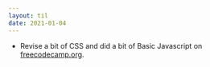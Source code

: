 ```yaml
---
layout: til
date: 2021-01-04
---
```

- Revise a bit of CSS and did a bit of Basic Javascript on [freecodecamp.org](freecodecamp.org).
